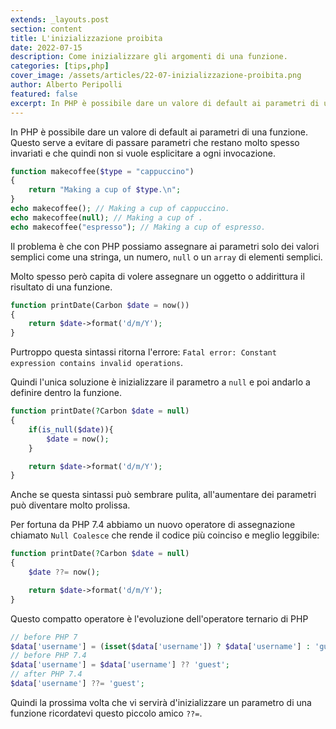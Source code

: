 ```yaml
---
extends: _layouts.post
section: content
title: L'inizializzazione proibita
date: 2022-07-15
description: Come inizializzare gli argomenti di una funzione.
categories: [tips,php]
cover_image: /assets/articles/22-07-inizializzazione-proibita.png
author: Alberto Peripolli
featured: false
excerpt: In PHP è possibile dare un valore di default ai parametri di una funzione. Questo serve a evitare di passare parametri che restano molto spesso invariati e che quindi non si vuole esplicitare a ogni invocazione. 
---
```


In PHP è possibile dare un valore di default ai parametri di una funzione.  
Questo serve a evitare di passare parametri che restano molto spesso invariati e che quindi non si vuole esplicitare a ogni invocazione.
<!-- more -->
```php
function makecoffee($type = "cappuccino")
{
    return "Making a cup of $type.\n";
}
echo makecoffee(); // Making a cup of cappuccino.
echo makecoffee(null); // Making a cup of .
echo makecoffee("espresso"); // Making a cup of espresso.
```

Il problema è che con PHP possiamo assegnare ai parametri solo dei valori semplici come una stringa, un numero, `null` o un `array` di elementi semplici. 

Molto spesso però capita di volere assegnare un oggetto o addirittura il risultato di una funzione.
```php
function printDate(Carbon $date = now())
{
    return $date->format('d/m/Y');
}
```

Purtroppo questa sintassi ritorna l'errore: `Fatal error: Constant expression contains invalid operations`.

Quindi l'unica soluzione è inizializzare il parametro a `null` e poi andarlo a definire dentro la funzione.

```php
function printDate(?Carbon $date = null)
{
    if(is_null($date)){
        $date = now();
    }

    return $date->format('d/m/Y');
}
```

Anche se questa sintassi può sembrare pulita, all'aumentare dei parametri può diventare molto prolissa.

Per fortuna da PHP 7.4 abbiamo un nuovo operatore di assegnazione chiamato `Null Coalesce` che rende il codice più coinciso e meglio leggibile:


```php
function printDate(?Carbon $date = null)
{
    $date ??= now();

    return $date->format('d/m/Y');
}
```

Questo compatto operatore è l'evoluzione dell'operatore ternario di PHP
```php
// before PHP 7
$data['username'] = (isset($data['username']) ? $data['username'] : 'guest');
// before PHP 7.4
$data['username'] = $data['username'] ?? 'guest';
// after PHP 7.4
$data['username'] ??= 'guest';
```

Quindi la prossima volta che vi servirà d'inizializzare un parametro di una funzione ricordatevi questo piccolo amico `??=`.